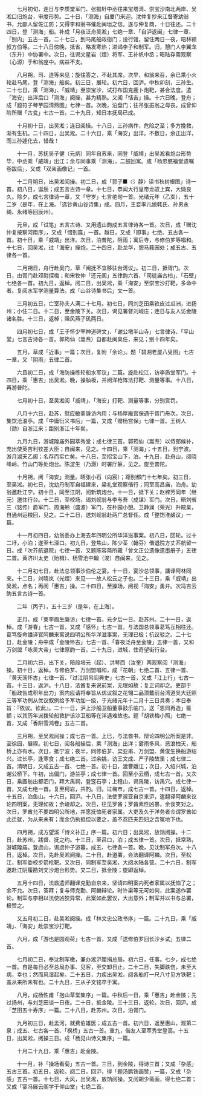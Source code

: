 <!-- { "loadSidebar": true } -->
　　七月初旬，连日与李质堂军门、张振轩中丞往来宝塔湾、崇宝沙南北两岸、吴淞口旧炮台，审度形势。二十日，「测海」自厦门来迎。沈仲复抄来江督寄幼翁书，允鄙人留佐江防；又得李和翁书催赴闽垣之信。遂与仲复商，十日往还。二十四日，登「测海」船。补成「月夜泛舟吴淞」七绝一章、「自沪返闽」七律一章、「别内」五古一首。二十七日，到马尾船政衙门；设行馆，留住两日一夜，晤林颍叔方伯等。二十八日傍晚，抵省，略发寒热；进谒李子和制军。归，憩门人李翼龙（东升）中协署中。次日，往谒文星岩（煜）将军、王补帆中丞；晤陆存斋观察（心源）于和翁座中。病益不支。

　　八月朔，司、道等来见；旋往答之，不赴其席。次早，和翁来召，余已乘小火轮赴马尾，登「测海」船矣。初三日，展轮。初六日，回沪。中秋卯刻，三孙生。二十七日，乘「测海」、「威靖」至崇宝沙，试打布国克鹿卜炮靶，甚合法度。遣「海安」出洋后口「测海」阅操，甚为精熟。又阅「恬吉」操。十六日晚，登舟；成「题符子琴芋园清燕图」七律一首。次晚，泊盘门；往吊张振翁之母丧。成曾仰阶所赠「古瓫」七古一首。二十九日，知日本抚局已成。

　　十月初十日，出吴淞；连日阅操。十八日，三孙病作，危险之至；多方挽救，渐有生机。二十四日，出吴淞。二十六日，乘「海安」出洋。不数日，余正出洋，而三孙遽化去，惜哉！

　　十一月，苏抚吴子健（元炳）同年自苏来，同登「威靖」出吴淞看炮台形势毕，中丞乘「威靖」出江；余与同事乘「测海」，二鼓回寓。成「杨忠愍福堂遗嘱卷跋后」，又成「双亲画像记」一首。

　　十二月朔日，出吴淞阅操。初二日，成「郭子■〈氵静〉读书秋树根图」诗一首。初八日，诞辰；成五言古诗一章。十七日，恭闻大行皇帝龙驭上宾，大恸良久。除夕，成七言律诗一章，又「守岁」七言绝句一首。光绪元年（乙亥），五十二岁（是年，在上海。「选钞黄山谷诗集」成。四月，王妾率儿媳韩氏、孙男永绳、永绪等回辰州）。

　　元旦，成「试笔」五言古诗、又用遗山韵成五言律诗各一首。次日，成「赠沈仲复按察河南序」，又成「惜别篇」一首。越日，又成「即事」七绝、五古各一首。初十日，乘「威靖」出洋。次日，泊普陀，阻雨；寓后寺，与修伯芗等唱和。十七日，回吴淞，过「海安」操炮。二十四日，赴龙华，憩马莪园处；成五古、五律各一首。

　　二月朔日，舟行赴吴门，草「闽抚不宜移驻台湾议」。初二日，抵胥门。次日，由胥门赴邓尉探梅；和宋牧仲「还元阁」五律韵六首、「司徒庙古柏」、「石壁」七绝各一首。初九日，返棹。阅二日，出吴淞，乘「海安」至崇宝沙打靶，多命中者。复阅水军学测量算法。成「山谷诗集书后」文一首。

　　三月初五日，亡室孙夫人满二十七月。初七日，同刘芝田乘铁皮过瓜洲，进扬州；小住二日。十二日，至金陵下关。次日，谒见署督刘岘庄；连日与友人访金陵诸名胜。十三日，返棹；阻风燕子矶两日。

　　四月初七日，成「王子怀少宰神道碑文」、「谢公墩半山寺」七言律诗、「平山堂」七言古诗各一首。郭筠仙（嵩焘）自都赴闽臬任，来见；别十四年矣。

　　五月，草成「近事」一篇；次日，复附「余论」。题「碧湘老屋八叟图」七古一章，又「阴雨」五律二首。

　　六且初二日，成「海防操练轮船水军议」二篇。旋赴松江，访李质堂军门。十四日，乘「惠吉」出吴淞。晚，操舢板，并阅洋枪阵法打靶、测量等事。十八日，再游普陀。

　　七月初十日，至吴淞阅「威靖」、「海安」打靶、测量等事，分别赏罚。

　　八月十六日，赴苏，慰应敏斋廉访内用；与杨厚庵宫保遇于胥门舟次。次日，集饮沧浪亭。成「中庸衍义书后」一篇，又成「赠杨宫保」七律一首。王树人（勋）自浙江来；距别浙江十年矣。

　　九月九日，游城隍庙外园萃秀堂；成七律三首。郭筠仙（嵩焘）以侍郎候补，充出使英吉利钦差大臣；自闽来，见之。十四日，乘「测海」；十五日，到宁波。游月湖天乙阁；名存而实亡矣。十八日，至招宝山下，泊。十九日，赴舟山，阅晓峰岭、竹山门等处炮台。陈淀生（乃灏）时署厅篆，见之。旋至普陀。

　　十月朔，阅「海安」测量。晤张小石（向宸）；距别都门十七年矣。初三日，至吴淞。初七日，沈幼丹制军自福建来，梁礼堂观察偕行；同至高昌庙，泊舟。幼翁邀赴江宁。初十日，同至江阴，阅新筑炮台。十一日，抵下关；赵梓芳同年（继元）邀住行台。十二日，至校场，谒刘岘翁与李与吾（成谋）军门。次日，晤刘省三（铭传）爵军门、周海舲（盛波）军门，在朴园小憩。卫静澜（荣光）升皖臬，自通州运粮回，见之。二十二日，送刘岘翁赴两广总督任。成「整饬淮鹾议」一篇。

　　十一月初四日，幼翁委办上海去年四明公所华洋滋事案。初八日，回轮。过十二圩，小泊；遂至七濠口。初九日，登焦山，陈少荃（翰芬）偕退院方丈芥航留一日。成「次芥航退院」七律一首，又题陈容斋所藏「曾文正公遗像遗墨册子」五律二首。黄济川太史（贻楫）、杨雪沧中翰（浚）自闽来，见之。

　　十二月初七日，赴法总领事沙伯伦之宴。十一日，宴沙总领事，譒译阿林同来。十二日，刘晴岚（光煜）来见——故人松云之子也。二十三日，乘「威靖」出吴淞，点名；再阅「惠吉」操。二十四日，至操场，阅视「海安」勇弁。次冯吉云韵五言古诗一首。

　　二年（丙子），五十三岁（是年，在上海）。

　　正月，成「柬李眉生廉访」七律一首。元夕后一日。赴苏州。二十一日，返棹。成「游春」七古一首，又成「感怀」七古一首。与法国总领事葛笃互相往还。葛笃旋命譒译官阿麟来寓说四明公所华洋滋事案，无理已极；抗议驳之。二十七日，赴金陵；舟中成「金陵怀古」七古一首、「春夜泛舟至金陵」五律一首，又和万剑盟「咏吴大帝」七律原韵一首。二十九日，进城，住奇望街行台。

　　二月初六日，出下关，陪段培元（起）、洪琴西（汝奎）两观察阅「测海」操。初十日，返棹。与修伯芗、万剑盟唱和，成「花朝」七绝二首、五律一首、「黄天荡怀古」七律一首、「过江阴吊阎典史」七古一首，又成「江上行」七古一首。十三日，返沪。十八日，法酋复来说前案，无理如故；复正词却之。吏部于「船政告成积年出力」案内应请将奉旨从优议叙之花翎二品顶戴前台湾道吴大廷照三等军功例从优议叙例给予军功加一级，于光绪元年十二月十三日具奏；本日奉旨：『依议。钦此』。二十一日，沪上沙船卫船董事鼓乐临门，送「恩同再造」匾额；以其历年派拨轮船救护该沙卫船等在洋遇难故也。题「胡铁梅小照」七绝一首，又成「香阱雪鸿卷」五古二首。

　　三月朔，至吴淞阅操；成七古一首。上巳，与法酋书，辩论四明公所案是非。至徐园，展禊。初七日，阅各船操后，乘「测海」出洋；雾雨多风，恶浪拍天，船桥上亦有水。次日，抵宁波；夜半，同修伯芗、梁亚甫、万剑盟、黄俊生换船游绍兴。过长亭，逢寒食；成七绝二首。过余姚，访王文成、严子陵故里；成七律二首。清明日，又成五古一首、七绝一首。初十日，渡曹娥江；次日，入绍兴城，泊谢公桥下。午初，出偏门，游兰亭；成七律一首。回至小云栖，成七古一首。又次日，乘画舫出都泗门，拜大禹祠，登窆石亭；上稽山，谒禹陵，访禹穴。成七律一首，又成七绝一首。复至柯岩，共酌。归，过梅市，成七古一首。十四日，返棹。十五日，泊鱼山。十六日，回沪。十八日，法使罗淑亚自京来沪，遣翻译阿麟来议论四明案，无理如故；余峻却之。次日，往见罗酋；罗酋素性凶暴，余谈笑对之。次日，罗酋允不要四明公所地，并愿抚恤死者家属。大吏及久于洋务者佥谓罗酋如此迁就，为从来未有；而余仍执抵偿以要之，盖不忍匹夫匹妇之含冤地下也。

　　四月朔，成方望溪「诗义补正」序一篇。初六日；出吴淞，放饷阅操。十二日，赴苏州，践督、抚之约。十三日，至吕口，泊；成五律一首。次日，抵常熟，游城隍庙。登虞山，谒虞仲子游墓，成五、七律各一首。晚，见沈制军舟次。十八日，返棹。次日，先赴吴淞阅操。二十日，赴道署，会法翻译阿麟。次日，至松江，制军委校步箭枪靶。又次日，同制军至吴淞，大阅水陆各营。二十六日，制军邀赴江阴履勘刘文沙炮台形势。又二日，抵金陵；旋即返棹。

　　五月十四日，法酋遣师翻译克勤自京来，坚请四明案内死者家属以抚恤了之；余不允。次日，答拜；复与师克勤、阿麟辩论。时许渠等无可如何，此案遂作罢论。制军与李相以法使凶狡异常，此案如此罢议，大出意外；制军并以书与总署，极赞之。

　　又五月初二日，赴吴淞阅操。成「林文忠公政书序」一篇。二十九日，乘「威靖」、「海安」赴崇宝沙打靶。

　　六月，成「游也是园观荷」七古一首，又成「送修伯芗回长沙乡试」五律二首。

　　七月初二日，奉沈制军檄，兼办淞沪厘捐总局。初六日，任事。七夕，成七绝一首。自是每日必至总局办事、见客，至交卸日止。二十二日，失脚跌伤，未至大病，幸也；然而风湿起矣。二十五日，力疾出吴淞，阅各船打一尺八寸见方铁靶；盖从来所未有也。二十九日，三从子文铭卒于寓。

　　八月，成杨性甫「抱山草堂集序」一篇。中秋后一日，乘「惠吉」赴金陵；先过扬州，与刘芝田谈一日夜。二十日，抵金陵。三十三日，返轮。次日，回沪。成「芝田五十寿序」一篇。二十八日，赴苏州。次日，泊胥门。

　　九月初三日，赴孟河，就费伯雄医；成五古一首。初六日，返至惠山，观第二泉；成五、七古各一首、「枫桥」五古一首。重九，偕友人至萃秀堂登高。十五日，出吴淞，阅操三日。成「杨见山诗文集序」一篇。

　　十月二十九日，乘「惠吉」赴金陵。

　　十一月，补「操场看菊」五古一首。三日，到金陵，得诗三首；又成「杂感」五古三首。初五日，返轮。阅二日，回沪，得「题汤鹏铁画赞」一篇，又成「杂感」五古一首。十七日，大风，出吴淞，放饷阅操。又阅胡少斋画，得七绝二首；又成「宴冯展云阁学于仰山堂」七绝二首。

